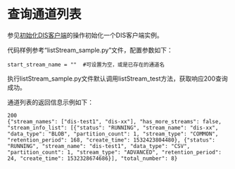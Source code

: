 # 查询通道列表<a name="dayu_06_0031"></a>

参见[初始化DIS客户端](初始化DIS客户端-2.md)的操作初始化一个DIS客户端实例。

代码样例参考“listStream\_sample.py”文件，配置参数如下：

```
start_stream_name = ""  #可设置为空，或是已存在的通道名
```

执行listStream\_sample.py文件默认调用listStream\_test方法，获取响应200查询成功。

通道列表的返回信息示例如下：

```
200
{"stream_names": ["dis-test1", "dis-xx"], "has_more_streams": false, "stream_info_list": [{"status": "RUNNING", "stream_name": "dis-xx", "data_type": "BLOB", "partition_count": 1, "stream_type": "COMMON", "retention_period": 168, "create_time": 1532423804480}, {"status": "RUNNING", "stream_name": "dis-test1", "data_type": "CSV", "partition_count": 1, "stream_type": "ADVANCED", "retention_period": 24, "create_time": 1532328674686}], "total_number": 8}
```

